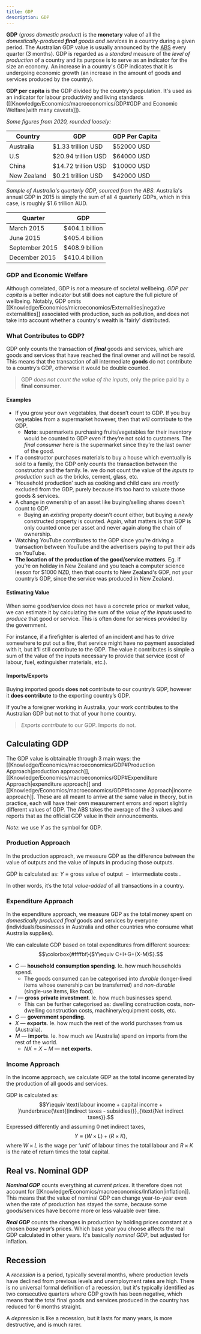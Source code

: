 ```yaml
---
title: GDP
description: GDP
---
```


**GDP** (*gross domestic product*) is the **monetary** value of all the *domestically-produced **final** goods and services* in a country during a given period. The Australian GDP value is usually announced by the [ABS](https://www.abs.gov.au/) every quarter (3 months). GDP is regarded as a *standard* measure of the *level of production* of a country and its purpose is to serve as an indicator for the size an economy. An increase in a country's GDP indicates that it is undergoing economic growth (an increase in the amount of goods and services produced by the country).

**GDP per capita** is the GDP divided by the country’s population. It's used as an indicator for labour productivity and living standards ([[Knowledge/Economics/macroeconomics/GDP#GDP and Economic Welfare|with many caveats]]).

*Some figures from 2020, rounded loosely:*

| Country     | GDP                 | GDP Per Capita |
| ----------- | ------------------- | -------------- |
| Australia   | $1.33 trillion USD  | $52000 USD     | 
| U.S         | $20.94 trillion USD | $64000 USD     |
| China       | $14.72 trillion USD | $10000 USD     |
| New Zealand | $0.21 trillion USD  | $42000 USD     |

*Sample of Australia's quarterly GDP, sourced from the ABS.* Australia's annual GDP in 2015 is simply the sum of all 4 quarterly GDPs, which in this case, is roughly $\$1.6$ trillion AUD.

| Quarter        | GDP            |
| -------------- | -------------- |
| March 2015     | $404.1 billion |
| June 2015      | $405.4 billion |
| September 2015 | $408.9 billion |
| December 2015  | $410.4 billion |

### GDP and Economic Welfare
Although correlated, GDP is *not* a measure of societal wellbeing. *GDP per capita* is a better indicator but still does not capture the full picture of wellbeing. Notably, GDP omits [[Knowledge/Economics/microeconomics/Externalities|negative externalities]] associated with production, such as pollution, and does not take into account whether a country's wealth is 'fairly' distributed.

### What Contributes to GDP?
GDP only counts the transaction of ***final*** goods and services, which are goods and services that have reached the final owner and will not be resold. This means that the transaction of all intermediate **goods** do not contribute to a country’s GDP, otherwise it would be double counted.

> ️GDP *does not count the value of the inputs*, only the price paid by a **final consumer**.

#### Examples
- If you grow your own vegetables, that doesn’t count to GDP. If you buy vegetables from a supermarket however, then that *will* contribute to the GDP.
    - **Note**: supermarkets purchasing fruits/vegetables for their inventory would be counted to GDP *even* if they’re not sold to customers. The *final consumer* here is the supermarket since they’re the last owner of the good.
- If a constructor purchases materials to buy a house which eventually is sold to a family, the GDP only counts the transaction between the constructor and the family. Ie. we do not count the value of the *inputs to production* such as the bricks, cement, glass, etc.
- ‘Household production’ such as cooking and child care are *mostly* excluded from the GDP, purely because it’s too hard to valuate those goods & services.
- A change in ownership of an asset like buying/selling shares doesn’t count to GDP.
    - Buying an *existing* property doesn’t count either, but buying a *newly* constructed property is counted. Again, what matters is that GDP is only counted once per asset and never again along the chain of ownership.
- Watching YouTube contributes to the GDP since you’re driving a transaction between YouTube and the advertisers paying to put their ads on YouTube.
- **The location of the production of the good/service matters**. Eg. if you’re on holiday in New Zealand and you teach a computer science lesson for $1000 NZD, then that counts to New Zealand's GDP, not your country’s GDP, since the service was produced in New Zealand.

#### Estimating Value
When some good/service does not have a *concrete* price or market value, we can estimate it by calculating the sum of the *value of the inputs* used to *produce* that good or service. This is often done for services provided by the government. 

For instance, if a firefighter is alerted of an incident and has to drive somewhere to put out a fire, that service might have no payment associated with it, but it’ll still contribute to the GDP. The value it contributes is simple a sum of the value of the inputs necessary to provide that service (cost of labour, fuel, extinguisher materials, etc.).

#### Imports/Exports
Buying imported goods **does not** contribute to our country’s GDP, however it **does contribute** to the exporting country’s GDP.

If you’re a foreigner working in Australia, your work contributes to the Australian GDP but not to that of your home country.

> *Exports contribute* to our GDP. Imports do not.

## Calculating GDP
The GDP value is obtainable through 3 main ways: the [[Knowledge/Economics/macroeconomics/GDP#Production Approach|production approach]], [[Knowledge/Economics/macroeconomics/GDP#Expenditure Approach|expenditure approach]] and [[Knowledge/Economics/macroeconomics/GDP#Income Approach|income approach]]. These are all meant to arrive at the same value in theory, but in practice, each will have their own measurement errors and report slightly different values of GDP. The ABS takes the average of the 3 values and reports that as the official GDP value in their announcements.

*Note*: we use $Y$ as the symbol for GDP.

### Production Approach
In the production approach, we measure GDP as the difference between the value of outputs and the value of inputs in producing those outputs.

GDP is calculated as: $Y \equiv \text{gross value of output } - \text{ intermediate costs}$ .

In other words, it’s the total *value-added* of all transactions in a country.

### Expenditure Approach
In the expenditure approach, we measure GDP as the total money spent on *domestically produced final* goods and services by everyone (individuals/businesses in Australia and other countries who consume what Australia supplies).

We can calculate GDP based on total expenditures from different sources: 
$$\colorbox{#ffffbf}{$Y\equiv C+I+G+(X-M)$}.$$
- $C$ — **household** **consumption spending**. Ie. how much households spend.
	- The goods consumed can be categorised into *durable* (longer-lived items whose ownership can be transferred) and *non-durable* (single-use items, like food).
- $I$ — **gross private investment**. Ie. how much businesses spend.
	- This can be further categorised as: dwelling construction costs, non-dwelling construction costs, machinery/equipment costs, etc.
- $G$ — **government spending**.
- $X$ — **exports**. Ie. how much the rest of the world purchases from us (Australia).
- $M$ — **imports**. Ie. how much we (Australia) spend on imports from the rest of the world.
	- $NX = X - M$ — **net exports**.

### Income Approach
In the income approach, we calculate GDP as the total income generated by the production of all goods and services.

GDP is calculated as: 
$$Y\equiv \text{labour income + capital income + }\underbrace{\text{(indirect taxes - subsidies)}}_{\text{Net indirect taxes}}.$$
Expressed differently and assuming $0$ net indirect taxes,
$$Y \equiv (W \times L) + (R \times K),$$
where $W \times L$ is the wage per ‘unit’ of labour times the total labour and $R\times K$ is the rate of return times the total capital.

## Real vs. Nominal GDP

***Nominal GDP*** counts everything at *current prices*. It therefore does not account for [[Knowledge/Economics/macroeconomics/Inflation|inflation]]. This means that the value of nominal GDP can change year-to-year even when the rate of production has stayed the same, because some goods/services have become more or less valuable over time.

***Real GDP*** counts the changes in production by holding prices constant at a chosen *base year*’s prices. Which base year you choose affects the real GDP calculated in other years. It's basically *nominal GDP*, but adjusted for inflation.

## Recession
A *recession* is a period, typically several months, where production levels have declined from previous levels and unemployment rates are high. There is no universal formal definition of a recession, but it's typically identified as two consecutive quarters where GDP growth has been negative, which means that the total final goods and services produced in the country has reduced for 6 months straight.

A *depression* is like a recession, but it lasts for many years, is more destructive, and is much rarer.
